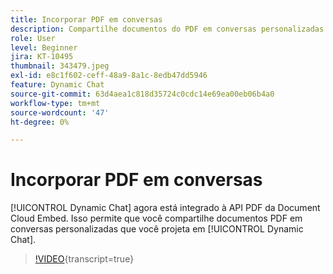 ```yaml
---
title: Incorporar PDF em conversas
description: Compartilhe documentos do PDF em conversas personalizadas que você projeta no Dynamic Chat.
role: User
level: Beginner
jira: KT-10495
thumbnail: 343479.jpeg
exl-id: e8c1f602-ceff-48a9-8a1c-8edb47dd5946
feature: Dynamic Chat
source-git-commit: 63d4aea1c818d35724c0cdc14e69ea00eb06b4a0
workflow-type: tm+mt
source-wordcount: '47'
ht-degree: 0%

---
```


# Incorporar PDF em conversas

[!UICONTROL Dynamic Chat] agora está integrado à API PDF da Document Cloud Embed. Isso permite que você compartilhe documentos PDF em conversas personalizadas que você projeta em [!UICONTROL Dynamic Chat].

>[!VIDEO](https://video.tv.adobe.com/v/3447982/?quality=12&learn=on&captions=por_br){transcript=true}
